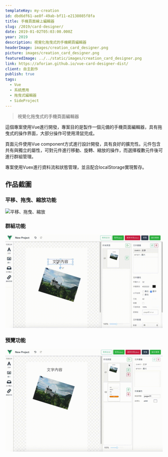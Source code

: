 ```yaml
---
templateKey: my-creation
id: dbd6df61-ae8f-49ab-bf11-e2138085f8fa
title: 手機頁面線上編輯器
slug: /2019/card-designer/
date: 2019-01-02T05:03:00.000Z
year: 2019
description: 視覺化拖曳式的手機網頁編輯器
headerImage: images/creation_card_designer.png
picture: images/creation_card_designer.png
featuredImage: ../../static/images/creation_card_designer.png
link: https://aforian.github.io/vue-card-designer-dist/
client: 自主創作
publish: true
tags:
  - Vue
  - 系統應用
  - 拖曳式編輯器
  - SideProject
---
```


> 視覺化拖曳式的手機頁面編輯器

這個專案使用Vue進行開發，專案目的是製作一個元備的手機頁面編輯器，具有拖曳式的操作界面，大部分操作可使用滑鼠完成。

頁面元件使用Vue component方式進行設計開發，具有良好的擴充性。元件包含共有與獨立的屬性，可對元件進行移動、旋轉、縮放的操作，而選擇複數元件後可進行群組管理。

專案使用Vuex進行資料流和狀態管理，並且配合localStorage實現暫存。


## 作品截圖

### 平移、拖曳、縮放功能
![平移、拖曳、縮放](/images/creation_card_designer-2.gif)

### 群組功能
![群組](../../static/images/creation_card_designer-3.gif)

### 預覽功能
![預覽](../../static/images/creation_card_designer-4.gif)